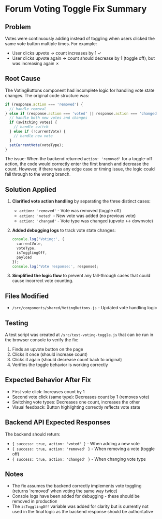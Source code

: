 # Forum Voting Toggle Fix Summary

## Problem
Votes were continuously adding instead of toggling when users clicked the same vote button multiple times. For example:
- User clicks upvote → count increases by 1 ✓
- User clicks upvote again → count should decrease by 1 (toggle off), but was increasing again ✗

## Root Cause
The VotingButtons component had incomplete logic for handling vote state changes. The original code structure was:
```javascript
if (response.action === 'removed') {
  // handle removal
} else if (response.action === 'voted' || response.action === 'changed') {
  // handle both new votes and changes
  if (switching votes) {
    // handle switch
  } else if (!currentVote) {
    // handle new vote
  }
  setCurrentVote(voteType);
}
```

The issue: When the backend returned `action: 'removed'` for a toggle-off action, the code would correctly enter the first branch and decrease the count. However, if there was any edge case or timing issue, the logic could fall through to the wrong branch.

## Solution Applied
1. **Clarified vote action handling** by separating the three distinct cases:
   - `action: 'removed'` - Vote was removed (toggle off)
   - `action: 'voted'` - New vote was added (no previous vote)
   - `action: 'changed'` - Vote type was changed (upvote ↔ downvote)

2. **Added debugging logs** to track vote state changes:
   ```javascript
   console.log('Voting:', {
     currentVote,
     voteType,
     isTogglingOff,
     payload
   });
   console.log('Vote response:', response);
   ```

3. **Simplified the logic flow** to prevent any fall-through cases that could cause incorrect vote counting.

## Files Modified
- `/src/components/shared/VotingButtons.js` - Updated vote handling logic

## Testing
A test script was created at `/src/test-voting-toggle.js` that can be run in the browser console to verify the fix:
1. Finds an upvote button on the page
2. Clicks it once (should increase count)
3. Clicks it again (should decrease count back to original)
4. Verifies the toggle behavior is working correctly

## Expected Behavior After Fix
- First vote click: Increases count by 1
- Second vote click (same type): Decreases count by 1 (removes vote)
- Switching vote types: Decreases one count, increases the other
- Visual feedback: Button highlighting correctly reflects vote state

## Backend API Expected Responses
The backend should return:
- `{ success: true, action: 'voted' }` - When adding a new vote
- `{ success: true, action: 'removed' }` - When removing a vote (toggle off)
- `{ success: true, action: 'changed' }` - When changing vote type

## Notes
- The fix assumes the backend correctly implements vote toggling (returns 'removed' when voting the same way twice)
- Console logs have been added for debugging - these should be removed in production
- The `isTogglingOff` variable was added for clarity but is currently not used in the final logic as the backend response should be authoritative